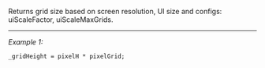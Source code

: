 Returns grid size based on screen resolution, UI size and configs: uiScaleFactor, uiScaleMaxGrids.


---
*Example 1:*
```sqf
_gridHeight = pixelH * pixelGrid;
```